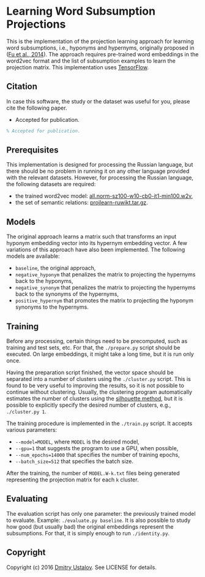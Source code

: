 # Learning Word Subsumption Projections

This is the implementation of the projection learning approach for learning word subsumptions, i.e., hyponyms and hypernyms, originally proposed in ([Fu et al., 2014]). The approach requires pre-trained word embeddings in the word2vec format and the list of subsumption examples to learn the projection matrix. This implementation uses [TensorFlow](https://www.tensorflow.org/).

[Fu et al., 2014]: http://aclanthology.info/papers/learning-semantic-hierarchies-via-word-embeddings

## Citation

In case this software, the study or the dataset was useful for you, please cite the following paper.

* Accepted for publication.

```latex
% Accepted for publication.
```

## Prerequisites

This implementation is designed for processing the Russian language, but there should be no problem in running it on any other language provided with the relevant datasets. However, for processing the Russian language, the following datasets are required:

* the trained word2vec model: [all.norm-sz100-w10-cb0-it1-min100.w2v],
* the set of semantic relations: [projlearn-ruwikt.tar.gz].

[projlearn-ruwikt.tar.gz]: http://ustalov.imm.uran.ru/pub/projlearn-ruwikt.tar.gz
[all.norm-sz100-w10-cb0-it1-min100.w2v]: https://s3-eu-west-1.amazonaws.com/dsl-research/wiki/w2v_export/all.norm-sz100-w10-cb0-it1-min100.w2v

## Models

The original approach learns a matrix such that transforms an input hyponym embedding vector into its hypernym embedding vector. A few variations of this approach have also been implemented. The following models are available:

* `baseline`, the original approach,
* `negative_hyponym` that penalizes the matrix to projecting the hypernyms back to the hyponyms,
* `negative_synonym` that penalizes the matrix to projecting the hypernyms back to the synonyms of the hypernyms,
* `positive_hypernym` that promotes the matrix to projecting the hyponym synonyms to the hypernyms.

## Training

Before any processing, certain things need to be precomputed, such as training and test sets, etc. For that, the `./prepare.py` script should be executed. On large embeddings, it might take a long time, but it is run only once.

Having the preparation script finished, the vector space should be separated into a number of clusters using the `./cluster.py` script. This is found to be very useful to improving the results, so it is not possible to continue without clustering. Usually, the clustering program automatically estimates the number of clusters using the [silhouette method](https://en.wikipedia.org/wiki/Silhouette_(clustering)), but it is possible to explicitly specify the desired number of clusters, e.g., `./cluster.py 1`.

The training procedure is implemented in the `./train.py` script. It accepts various parameters:

* `--model=MODEL`, where `MODEL` is the desired model,
* `--gpu=1` that suggests the program to use a GPU, when possible,
* `--num_epochs=14000` that specifies the number of training epochs,
* `--batch_size=512` that specifies the batch size.

After the training, the number of `MODEL.W-k.txt` files being generated representing the projection matrix for each `k` cluster.

## Evaluating

The evaluation script has only one parameter: the previously trained model to evaluate. Example: `./evaluate.py baseline`. It is also possible to study how good (but usually bad) the original embeddings represent the subsumptions. For that, it is simply enough to run `./identity.py`.

## Copyright

Copyright (c) 2016 [Dmitry Ustalov](https://ustalov.name/en/). See LICENSE for details.
